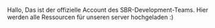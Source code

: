 Hallo, 
Das ist der offizielle Account des SBR-Development-Teams.
Hier werden alle Ressourcen für unseren server hochgeladen :) 

<!---
SBR-Development/SBR-Development is a ✨ special ✨ repository because its `README.md` (this file) appears on your GitHub profile.
You can click the Preview link to take a look at your changes.
--->
